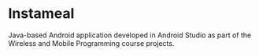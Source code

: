 # Instameal
Java-based Android application developed in Android Studio as part of the Wireless and Mobile Programming course projects. 
